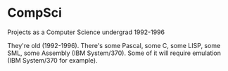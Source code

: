 CompSci
=======

Projects as a Computer Science undergrad 1992-1996

They're old (1992-1996).  There's some Pascal, some C, some LISP, some SML, some Assembly (IBM System/370). Some of it will require emulation (IBM System/370 for example).
